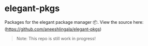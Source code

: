 # elegant-pkgs

Packages for the elegant package manager 📦. View the source here: (https://github.com/aneeshlingala/elegant-pkgs)
> Note: This repo is still work in progress!
